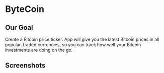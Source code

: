 

#  ByteCoin

## Our Goal

Create a Bitcoin price ticker. App will give you the latest Bitcoin prices in all popular, traded currencies, so you can track how well your Bitcoin investments are doing on the go.

## Screenshots
